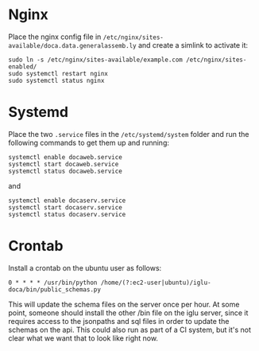 # Nginx

Place the nginx config file in `/etc/nginx/sites-available/doca.data.generalassemb.ly`
and create a simlink to activate it: 

```
sudo ln -s /etc/nginx/sites-available/example.com /etc/nginx/sites-enabled/
sudo systemctl restart nginx
sudo systemctl status nginx
```


# Systemd

Place the two `.service` files in the `/etc/systemd/system` folder and run the following 
commands to get them up and running: 

```
systemctl enable docaweb.service
systemctl start docaweb.service
systemctl status docaweb.service
```

and 
```
systemctl enable docaserv.service
systemctl start docaserv.service
systemctl status docaserv.service
```

# Crontab

Install a crontab on the ubuntu user as follows: 

```
0 * * * * /usr/bin/python /home/(?:ec2-user|ubuntu)/iglu-doca/bin/public_schemas.py
```
This will update the schema files on the server once per hour. At some point, 
someone should install the other /bin file on the iglu server, since 
it requires access to the jsonpaths and sql files in order to update the schemas on the api. 
This could also run as part of a CI system, but it's not clear what we want that 
to look like right now. 

